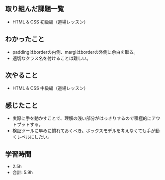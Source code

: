 ## 取り組んだ課題一覧
- HTML & CSS 初級編（道場レッスン）
## わかったこと
- paddingはborderの内側、margiはborderの外側に余白を取る。
- 適切なクラス名を付けることは難しい。
## 次やること
- HTML & CSS 中級編（道場レッスン）
## 感じたこと
- 実際に手を動かすことで、理解の浅い部分がはっきりするので積極的にアウトプットする。
- 検証ツールに早めに慣れておくべき。ボックスモデルを考えなくても手が動くレベルにしたい。
## 学習時間
- 2.5h
- 合計: 5.9h
